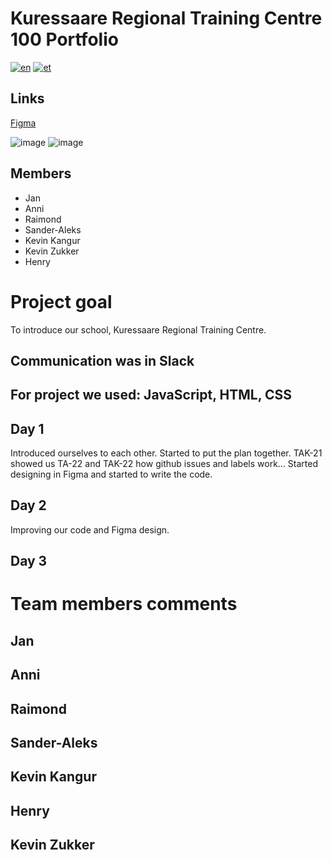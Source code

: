 # Kuressaare Regional Training Centre 100 Portfolio
[![en](https://img.shields.io/badge/lang-en-red.svg)](https://github.com/sander-aleks/KAK100Portfolio/blob/master/README.md)
[![et](https://img.shields.io/badge/lang-et-blue.svg)](https://github.com/sander-aleks/KAK100Portfolio/blob/master/README.et.md)

## Links
[Figma](https://www.figma.com/file/A7QbEvQccutgwBl1vWuL6v/KAK100PORTFOOLIO-team-library?node-id=0%3A1)

![image](https://user-images.githubusercontent.com/113008169/199742963-ec59a05b-598d-45b8-9ae1-13ca2331ee40.png)
![image](https://user-images.githubusercontent.com/113008169/199743004-c318f370-c8ff-4e54-8f82-50ecdd6da6b5.png)


## Members

* Jan
* Anni
* Raimond
* Sander-Aleks
* Kevin Kangur
* Kevin Zukker
* Henry

# Project goal
To introduce our school, Kuressaare Regional Training Centre.

## Communication was in Slack
## For project we used: JavaScript, HTML, CSS

## Day 1
Introduced ourselves to each other.
Started to put the plan together.
TAK-21 showed us TA-22 and TAK-22 how github issues and labels work...
Started designing in Figma and started to write the code.

## Day 2
Improving our code and Figma design.

## Day 3


# Team members comments

## Jan

## Anni

## Raimond

## Sander-Aleks

## Kevin Kangur

## Henry

## Kevin Zukker

